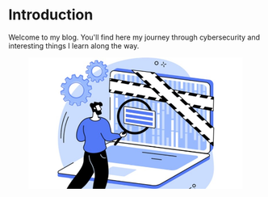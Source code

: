 # Introduction

Welcome to my blog. You'll find here my journey through cybersecurity and interesting things I learn along the way.

<div align="center" data-full-width="true">

<figure><img src=".gitbook/assets/image (3).png" alt=""><figcaption></figcaption></figure>

</div>
